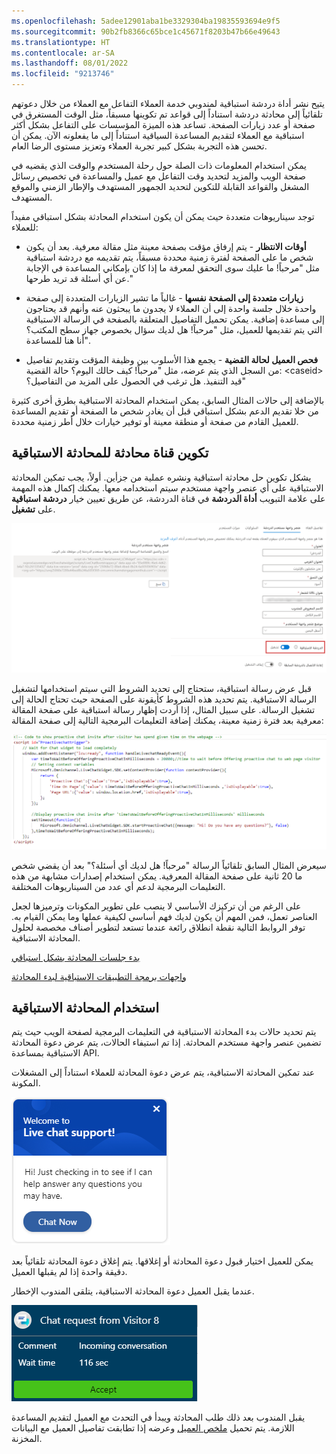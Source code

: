 ```yaml
---
ms.openlocfilehash: 5adee12901aba1be3329304ba19835593694e9f5
ms.sourcegitcommit: 90b2fb8366c65bce1c45671f8203b47b66e49643
ms.translationtype: HT
ms.contentlocale: ar-SA
ms.lasthandoff: 08/01/2022
ms.locfileid: "9213746"
---
```

يتيح نشر أداة دردشة استباقية لمندوبي خدمة العملاء التفاعل مع العملاء من خلال دعوتهم تلقائياً إلى محادثة دردشة استناداً إلى قواعد تم تكوينها مسبقاً، مثل الوقت المستغرق في صفحة أو عدد زيارات الصفحة. تساعد هذه الميزة المؤسسات على التفاعل بشكل أكثر استباقية مع العملاء لتقديم المساعدة السياقية استناداً إلى ما يفعلونه الآن. يمكن أن تحسن هذه التجربة بشكل كبير تجربة العملاء وتعزيز مستوى الرضا العام.

يمكن استخدام المعلومات ذات الصلة حول رحلة المستخدم والوقت الذي يقضيه في صفحة الويب والمزيد لتحديد وقت التفاعل مع عميل والمساعدة في تخصيص رسائل المشغل والقواعد القابلة للتكوين لتحديد الجمهور المستهدف والإطار الزمني والموقع المستهدف.

توجد سيناريوهات متعددة حيث يمكن أن يكون استخدام المحادثة بشكل استباقي مفيداً للعملاء:

-   **أوقات الانتظار** - يتم إرفاق مؤقت بصفحة معينة مثل مقالة معرفية. بعد أن يكون شخص ما على الصفحة لفترة زمنية محددة مسبقاً، يتم تقديمه مع دردشة استباقية مثل "مرحباً! ما عليك سوى التحقق لمعرفة ما إذا كان بإمكاني المساعدة في الإجابة عن أي أسئلة قد تريد طرحها."

-   **زيارات متعددة إلى الصفحة نفسها** - غالباً ما تشير الزيارات المتعددة إلى صفحة واحدة خلال جلسة واحدة إلى أن العملاء لا يجدون ما يبحثون عنه وأنهم قد يحتاجون إلى مساعدة إضافية. يمكن تحميل التفاصيل المتعلقة بالصفحة في الرسالة الاستباقية التي يتم تقديمها للعميل، مثل "مرحباً! هل لديك سؤال بخصوص جهاز سطح المكتب؟ أنا هنا للمساعدة".

-   **فحص العميل لحالة القضية** - يجمع هذا الأسلوب بين وظيفة المؤقت وتقديم تفاصيل من السجل الذي يتم عرضه، مثل "مرحباً! كيف حالك اليوم؟ حالة القضية: \<caseid\> قيد التنفيذ. هل ترغب في الحصول على المزيد من التفاصيل؟"

بالإضافة إلى حالات المثال السابق، يمكن استخدام المحادثة الاستباقية بطرق أخرى كثيرة من خلا تقديم الدعم بشكل استباقي قبل أن يغادر شخص ما الصفحة أو تقديم المساعدة للعميل القادم من صفحة أو منطقة معينة أو توفير خيارات خلال أطر زمنية محددة.

## <a name="configure-a-chat-channel-for-proactive-chat"></a>تكوين قناة محادثة للمحادثة الاستباقية

يشكل تكوين حل محادثة استباقية ونشره عملية من جزأين. أولاً، يجب تمكين المحادثة الاستباقية على أي عنصر واجهة مستخدم سيتم استخدامه معها. يمكنك إكمال هذه المهمة على علامة التبويب **أداة الدردشة** في قناة الدردشة، عن طريق تعيين خيار **دردشة استباقية** على **تشغيل**.

![لقطة شاشة للمحادثة الاستباقية الممكنة.](../media/chat-proactive-6-1.png)

قبل عرض رسالة استباقية، ستحتاج إلى تحديد الشروط التي سيتم استخدامها لتشغيل الرسالة الاستباقية. يتم تحديد هذه الشروط كأيقونة على الصفحة حيث تحتاج الحالة إلى تشغيل الرسالة. على سبيل المثال، إذا أردت إظهار رسالة استباقية على صفحة المقالة معرفية بعد فترة زمنية معينة، يمكنك إضافة التعليمات البرمجية التالية إلى صفحة المقالة:

![مثال لقطة شاشة للحالات المحددة في التعليمات البرمجية.](../media/chat-6-2.png)

سيعرض المثال السابق تلقائياً الرسالة "مرحباً! هل لديك أي أسئلة؟" بعد أن يقضي شخص ما 20 ثانية على صفحة المقالة المعرفية. يمكن استخدام إصدارات مشابهة من هذه التعليمات البرمجية لدعم أي عدد من السيناريوهات المختلفة.

على الرغم من أن تركيزك الأساسي لا ينصب على تطوير المكونات وترميزها لجعل العناصر تعمل، فمن المهم أن يكون لديك فهم أساسي لكيفية عملها وما يمكن القيام به. توفر الروابط التالية نقطة انطلاق رائعة عندما تستعد لتطوير أصناف مخصصة لحلول المحادثة الاستباقية.

[بدء جلسات المحادثة بشكل استباقي](/dynamics365/customer-service/start-proactive-chat/?azure-portal=true)

[واجهات برمجة التطبيقات الاستباقية لبدء المحادثة](/dynamics365/customer-service/developer/reference/methods/startproactivechat/?azure-portal=true)

## <a name="work-with-proactive-chat"></a>استخدام المحادثة الاستباقية

يتم تحديد حالات بدء المحادثة الاستباقية في التعليمات البرمجية لصفحة الويب حيث يتم تضمين عنصر واجهة مستخدم المحادثة. إذا تم استيفاء الحالات، يتم عرض دعوة المحادثة الاستباقية بمساعدة API.

عند تمكين المحادثة الاستباقية، يتم عرض دعوة المحادثة للعملاء استناداً إلى المشغلات المكونة.

![لقطة شاشة لإخطار المحادثة الاستباقية.](../media/chat-6-3.png)

يمكن للعميل اختيار قبول دعوة المحادثة أو إغلاقها. يتم إغلاق دعوة المحادثة تلقائياً بعد دقيقة واحدة إذا لم يقبلها العميل.

عندما يقبل العميل دعوة المحادثة الاستباقية، يتلقى المندوب الإخطار.

![لقطة شاشة لإخطار مندوب المحادثة الاستباقية.](../media/chat-6-4.png)

يقبل المندوب بعد ذلك طلب المحادثة ويبدأ في التحدث مع العميل لتقديم المساعدة اللازمة. يتم تحميل [ملخص العميل](/dynamics365/omnichannel/agent/agent-oc/oc-customer-summary/?azure-portal=true) وعرضه إذا تطابقت تفاصيل العميل مع البيانات المخزنة.
